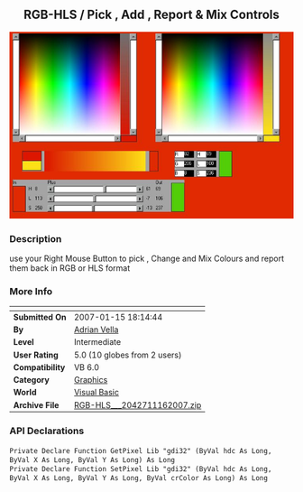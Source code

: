 ﻿<div align="center">

## RGB\-HLS / Pick , Add , Report &amp; Mix Controls

<img src="PIC200711601849033.jpg">
</div>

### Description

use your Right Mouse Button to pick , Change and Mix Colours and report them back in RGB or HLS format
 
### More Info
 


<span>             |<span>
---                |---
**Submitted On**   |2007-01-15 18:14:44
**By**             |[Adrian Vella](https://github.com/Planet-Source-Code/PSCIndex/blob/master/ByAuthor/adrian-vella.md)
**Level**          |Intermediate
**User Rating**    |5.0 (10 globes from 2 users)
**Compatibility**  |VB 6\.0
**Category**       |[Graphics](https://github.com/Planet-Source-Code/PSCIndex/blob/master/ByCategory/graphics__1-46.md)
**World**          |[Visual Basic](https://github.com/Planet-Source-Code/PSCIndex/blob/master/ByWorld/visual-basic.md)
**Archive File**   |[RGB\-HLS\_\_\_2042711162007\.zip](https://github.com/Planet-Source-Code/adrian-vella-rgb-hls-pick-add-report-amp-mix-controls__1-67632/archive/master.zip)

### API Declarations

```
Private Declare Function GetPixel Lib "gdi32" (ByVal hdc As Long, ByVal X As Long, ByVal Y As Long) As Long
Private Declare Function SetPixel Lib "gdi32" (ByVal hdc As Long, ByVal X As Long, ByVal Y As Long, ByVal crColor As Long) As Long
```





